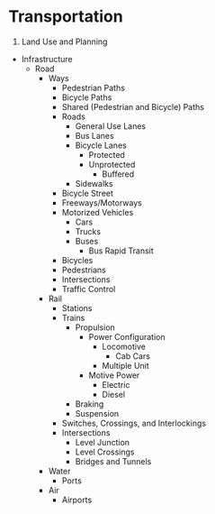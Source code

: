 # Transportation

1. Land Use and Planning
* Infrastructure
  * Road
    * Ways
      * Pedestrian Paths
      * Bicycle Paths
      * Shared (Pedestrian and Bicycle) Paths
      * Roads
        * General Use Lanes
        * Bus Lanes
        * Bicycle Lanes
          * Protected
          * Unprotected
            * Buffered
        * Sidewalks
      * Bicycle Street
      * Freeways/Motorways
      * Motorized Vehicles
        * Cars
        * Trucks
        * Buses
          * Bus Rapid Transit
      * Bicycles
      * Pedestrians
      * Intersections
      * Traffic Control
    * Rail
      * Stations
      * Trains
        * Propulsion
          * Power Configuration
            * Locomotive
              * Cab Cars
            * Multiple Unit
          * Motive Power
            * Electric
            * Diesel
        * Braking
        * Suspension
      * Switches, Crossings, and Interlockings
      * Intersections
        * Level Junction
        * Level Crossings
        * Bridges and Tunnels
    * Water
      * Ports
    * Air
      * Airports
